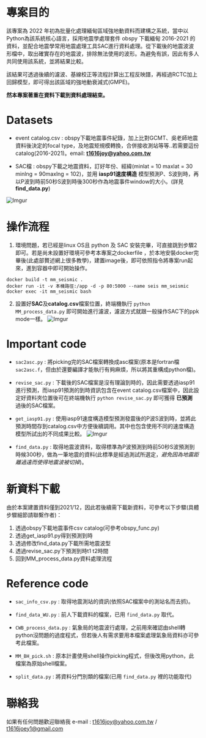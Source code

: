# 專案目的
該專案為 2022 年初為批量化處理緬甸區域強地動資料而建構之系統，當中以Python為該系統核心語言，採用地震學處理套件 obspy 下載緬甸 2016-2021 的資料，並配合地震學常用地震處理工具SAC進行資料處理。從下載後的地震波波形檔中，取出確實存在的地震波，排除無法使用的波形。為避免有誤，因此有多人共同使用該系統，並將結果比較。

該結果可透過後續的濾波、基線校正等流程計算出工程反映譜，再經過RCTC加上回歸模型，即可得出該區域的強地動衰減式(GMPE)。

**然本專案著重在資料下載到資料處理結束。**

# Datasets
* event catalog.csv : obspy下載地震事件紀錄，加上比對GCMT、吳老師地震資料後決定的focal type，及地震矩規模轉換，合併接收測站等等..若需要這份catalog(2016-2021)。email: **t1616joy@yahoo.com.tw**

* SAC檔 : obspy下載之地震資料，訂好年份、經緯(minlat = 10 maxlat = 30 minlng = 90maxlng = 102)，並用 **iasp91速度構造** 模型預測P、S波到時，再以P波到時前50秒S波到時後300秒作為地震事件window的大小。(詳見 **find_data.py**)

![Imgur](https://i.imgur.com/vscBTzM.png)

# 操作流程
1. 環境問題，若已經是linux OS且 python 及 SAC 安裝完畢，可直接跳到步驟2即可。若是尚未設置好環境可參考本專案之dockerfile
，於本地安裝docker完畢後(此處部贅述網上很多教學)，建置image後，即可依照指令將專案run起來，進到容器中即可開始操作。
```
docker build -t mm_seismic .
docker run -it -v 本機路徑:/app -d -p 80:5000 --name seis mm_seismic
docker exec -it mm_seismic bash
```

2. 設置好**SAC**及**catalog.csv**檔案位置，終端機執行 `python MM_process_data.py` 即可開始進行濾波，濾波方式就跟一般操作SAC下的ppk mode一樣。
![Imgur](https://i.imgur.com/noT7zu7.png)
# Important code


* `sac2asc.py` : 將picking完的SAC檔案轉換成asc檔案(原本是fortran檔`sac2asc.f`，但由於還要編譯才能執行有夠麻煩，所以將其重構成python檔)。


* `revise_sac.py` : 下載後的SAC檔案是沒有理論到時的，因此需要透過iasp91進行預測，而iasp91預測的到時資訊包含在event catalog.csv檔案中，因此設定好資料夾位置後可在終端機執行 `python revise_sac.py` 即可獲得 **已預測** 過後的SAC檔案。


* `get_iasp91.py` : 使用iasp91速度構造模型預測發震後的P波S波到時，並將此預測時間存到catalog.csv中方便後續調用。其中也包含使用不同的速度構造模型所試出的不同成果比較。
![Imgur](https://i.imgur.com/M74afpj.png)

* `find_data.py` : 取得地震波資料，取得標準為P波預測到時前50秒S波預測到時候300秒，做為一筆地震的資料(此標準是經過測試所選定，*避免因為地震距離過遠而使得地震波被切掉*)。

# 新資料下載
由於本案建置資料僅到2021/12，因此若後續需下載新資料，可參考以下步驟(具體步驟細節請聯繫作者)：
1. 透過obspy下載地震事件csv catalog(可參考obspy_func.py)
2. 透過get_iasp91.py得到預測到時
3. 透過修改find_data.py下載所需地震波型
4. 透過revise_sac.py下預測到時t1 t2時間
5. 回到MM_process_data.py資料處理流程

# Reference code


* `sac_info_csv.py` : 取得地震測站的資訊(依照SAC檔案中的測站名而去抓)。


* `find_data_WU.py` : 前人下載資料的檔案，已用 `find_data.py` 取代。


* `CWB_process_data.py` : 氣象局的地震波行處理，之前用來確認由shell轉python沒問題的過度程式，但若後人有需求要用本檔案處理氣象局資料亦可參考此檔案。

* `MM_BH_pick.sh` : 原本計畫使用shell操作picking程式，但後改用python，此檔案為原始shell檔案。

* `split_data.py` : 將資料分門別類的檔案(已用 `find_data.py` 裡的功能取代)

# 聯絡我
如果有任何問題歡迎聯絡我 e-mail : t1616joy@yahoo.com.tw / t1616joey1@gmail.com
